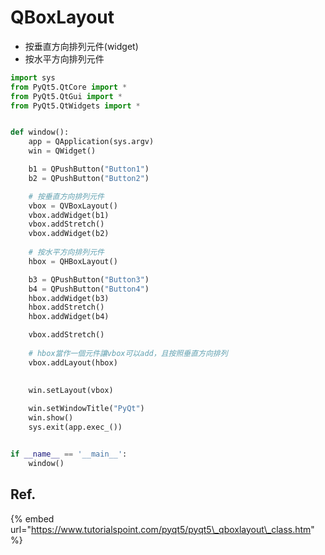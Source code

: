 # QBoxLayout

* 按垂直方向排列元件\(widget\)
* 按水平方向排列元件

```python
import sys
from PyQt5.QtCore import *
from PyQt5.QtGui import *
from PyQt5.QtWidgets import *


def window():
    app = QApplication(sys.argv)
    win = QWidget()

    b1 = QPushButton("Button1")
    b2 = QPushButton("Button2")

    # 按垂直方向排列元件
    vbox = QVBoxLayout()
    vbox.addWidget(b1)
    vbox.addStretch()
    vbox.addWidget(b2)
    
    # 按水平方向排列元件
    hbox = QHBoxLayout()

    b3 = QPushButton("Button3")
    b4 = QPushButton("Button4")
    hbox.addWidget(b3)
    hbox.addStretch()
    hbox.addWidget(b4)

    vbox.addStretch()
    
    # hbox當作一個元件讓vbox可以add，且按照垂直方向排列
    vbox.addLayout(hbox)
    
    
    win.setLayout(vbox)

    win.setWindowTitle("PyQt")
    win.show()
    sys.exit(app.exec_())


if __name__ == '__main__':
    window()
```

## Ref.

{% embed url="https://www.tutorialspoint.com/pyqt5/pyqt5\_qboxlayout\_class.htm" %}



